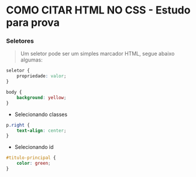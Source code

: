 # COMO CITAR HTML NO CSS - Estudo para prova

### Seletores
> Um seletor pode ser um simples marcador HTML, segue abaixo algumas:
```css
seletor {
    propriedade: valor;
}

body {
    background: yellow;
}
```

- Selecionando classes
```css
p.right {
    text-align: center;
}
```

- Selecionando id
```css
#titulo-principal {
    color: green;
}
```